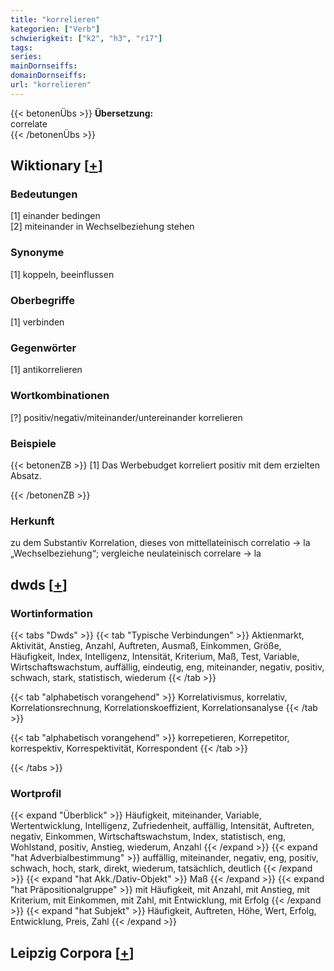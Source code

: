 ```yaml
---
title: "korrelieren"
kategorien: ["Verb"]
schwierigkeit: ["k2", "h3", "r17"]
tags:
series:
mainDornseiffs:
domainDornseiffs:
url: "korrelieren"
---
```


{{< betonenÜbs >}}
**Übersetzung:**  
correlate  
{{< /betonenÜbs >}}

## Wiktionary [[+](https://de.wiktionary.org/wiki/korrelieren)]

### Bedeutungen
[1] einander bedingen  
[2] miteinander in Wechselbeziehung stehen  

### Synonyme
[1] koppeln, beeinflussen  

### Oberbegriffe
[1] verbinden  

### Gegenwörter
[1] antikorrelieren  

### Wortkombinationen
[?] positiv/negativ/miteinander/untereinander korrelieren  

### Beispiele
{{< betonenZB >}}
[1] Das Werbebudget korreliert positiv mit dem erzielten Absatz.  

{{< /betonenZB >}}
### Herkunft
zu dem Substantiv Korrelation, dieses von mittellateinisch correlatio → la „Wechselbeziehung“; vergleiche neulateinisch correlare → la  



## dwds [[+](https://www.dwds.de/wb/korrelieren)]

### Wortinformation
{{< tabs "Dwds" >}}
{{< tab "Typische Verbindungen" >}}
Aktienmarkt, Aktivität, Anstieg, Anzahl, Auftreten, Ausmaß, Einkommen, Größe, Häufigkeit, Index, Intelligenz, Intensität, Kriterium, Maß, Test, Variable, Wirtschaftswachstum, auffällig, eindeutig, eng, miteinander, negativ, positiv, schwach, stark, statistisch, wiederum
{{< /tab >}}

{{< tab "alphabetisch vorangehend" >}}
Korrelativismus, korrelativ, Korrelationsrechnung, Korrelationskoeffizient, Korrelationsanalyse
{{< /tab >}}

{{< tab "alphabetisch vorangehend" >}}
korrepetieren, Korrepetitor, korrespektiv, Korrespektivität, Korrespondent
{{< /tab >}}

{{< /tabs >}}

### Wortprofil
{{< expand "Überblick" >}} Häufigkeit, miteinander, Variable, Wertentwicklung, Intelligenz, Zufriedenheit, auffällig, Intensität, Auftreten, negativ, Einkommen, Wirtschaftswachstum, Index, statistisch, eng, Wohlstand, positiv, Anstieg, wiederum, Anzahl {{< /expand >}}
{{< expand "hat Adverbialbestimmung" >}} auffällig, miteinander, negativ, eng, positiv, schwach, hoch, stark, direkt, wiederum, tatsächlich, deutlich {{< /expand >}}
{{< expand "hat Akk./Dativ-Objekt" >}} Maß {{< /expand >}}
{{< expand "hat Präpositionalgruppe" >}} mit Häufigkeit, mit Anzahl, mit Anstieg, mit Kriterium, mit Einkommen, mit Zahl, mit Entwicklung, mit Erfolg {{< /expand >}}
{{< expand "hat Subjekt" >}} Häufigkeit, Auftreten, Höhe, Wert, Erfolg, Entwicklung, Preis, Zahl {{< /expand >}}

## Leipzig Corpora [[+](https://corpora.uni-leipzig.de/en/res?word=korrelieren&corpusId=deu_newscrawl-public_2018)]


